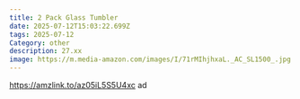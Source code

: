 ```yaml
---
title: 2 Pack Glass Tumbler
date: 2025-07-12T15:03:22.699Z
tags: 2025-07-12
Category: other
description: 27.xx
image: https://m.media-amazon.com/images/I/71rMIhjhxaL._AC_SL1500_.jpg
---
```

https://amzlink.to/az05iL5S5U4xc ad